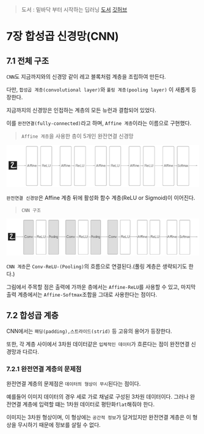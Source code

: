 > 도서 : 밑바닥 부터 시작하는 딥러닝 [도서](https://www.hanbit.co.kr/store/books/look.php?p_code=B8475831198) [깃허브](https://github.com/WegraLee/deep-learning-from-scratch)

# 7장 합성곱 신경망(CNN)

## 7.1 전체 구조

`CNN`도 지금까지와의 신경망 같이 레고 블록처럼 계층을 조립하여 만든다. 

다만, `합성곱 계층(convolutional layer)`와 `풀링 계층(pooling layer)` 이 새롭게 등장한다.

지금까지의 신경망은 인접하는 계층의 모든 뉴런과 결합되어 있었다.

이를 `완전연결(fully-connected)`라고 하며, `Affine 계층`이라는 이름으로 구현했다.

> `Affine 계층`을 사용한 층이 5개인 완전연결 신경망

<img src="7징_합성곱 신경망(CNN).assets/fig 7-1.png">



`완전연결 신경망`은 Affine 계층 뒤에 활성화 함수 계층(ReLU or Sigmoid)이 이어진다.

>  `CNN 구조`

<img src="7징_합성곱 신경망(CNN).assets/fig 7-2.png">

`CNN 계층`은 `Conv-ReLU-(Pooling)`의 흐름으로 연결된다.(풀링 계층은 생략되기도 한다.)

그림에서 주목할 점은 출력에 가까운 층에서는 `Affine-ReLU`를 사용할 수 있고, 마지막 출력 계층에서는 `Affine-Softmax`조합을 그대로 사용한다는 점이다.

## 7.2 합성곱 계층

CNN에서는 `패딩(padding),스트라이드(strid)` 등 고유의 용어가 등장한다.

또한, 각 계층 사이에서 3차원 데이터같은 `입체적인 데이터`가 흐른다는 점이 완전연결 신경망과 다르다.

### 7.2.1 완전연결 계층의 문제점

완전연결 계층의 문제점은 `데이터의 형상이 무시`된다는 점이다.

예를들어 이미지 데이터의 경우 세로 가로 채널로 구성된 3차원 데이터이다. 그러나 완전연결 계층에 입력할 떄는 1차원 데이터로 평탄화`flat`해줘야 한다.

이미지는 3차원 형상이며, 이 형상에는 `공간적 정보`가 담겨있지만 완전연결 계층은 이 형상을 무시하기 때문에 정보를 살릴 수 없다.

 
